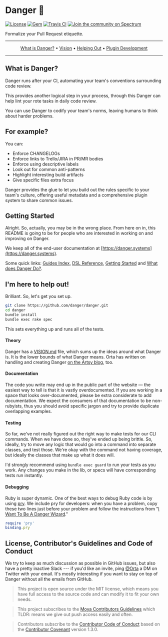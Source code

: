 # Danger :no_entry_sign:

[![License](http://img.shields.io/badge/license-MIT-green.svg?style=flat)](https://github.com/orta/danger/blob/master/LICENSE)
[![Gem](https://img.shields.io/gem/v/danger.svg?style=flat)](http://rubygems.org/gems/danger)
[![Travis CI](https://img.shields.io/travis/danger/danger.svg?style=flat)](https://travis-ci.org/danger/danger)
[![Join the community on Spectrum](https://withspectrum.github.io/badge/badge.svg)](https://spectrum.chat/danger)

Formalize your Pull Request etiquette.

-------

<p align="center">
    <a href="#what-is-danger">What is Danger?</a> &bull;
    <a href="VISION.md">Vision</a> &bull;
    <a href="#im-here-to-help-out">Helping Out</a> &bull;
    <a href="https://danger.systems/guides/creating_your_first_plugin.html">Plugin Development</a>
</p>

-------

## What is Danger?

Danger runs after your CI, automating your team's conventions surrounding code review.

This provides another logical step in your process, through this Danger can help lint your rote tasks in daily code review.

You can use Danger to codify your team's norms, leaving humans to think about harder problems.

## For example?

You can:

* Enforce CHANGELOGs
* Enforce links to Trello/JIRA in PR/MR bodies
* Enforce using descriptive labels
* Look out for common anti-patterns
* Highlight interesting build artifacts
* Give specific files extra focus

Danger provides the glue to let _you_ build out the rules specific to your team's culture, offering useful metadata and a comprehensive plugin system to share common issues.

## Getting Started

Alright. So, actually, you may be in the wrong place. From here on in, this README is going to be for people who are interested in working on and improving on Danger.

We keep all of the end-user documentation at [https://danger.systems](https://danger.systems).

Some quick links: [Guides Index](https://danger.systems/guides.html), [DSL Reference](https://danger.systems/reference.html), [Getting Started](https://danger.systems/guides/getting_started.html) and [What does Danger Do?](https://danger.systems/guides/what_does_danger_do.html).

## I'm here to help out!

Brilliant. So, let's get you set up.

``` sh
git clone https://github.com/danger/danger.git
cd danger
bundle install
bundle exec rake spec
```

This sets everything up and runs all of the tests.

#### Theory

Danger has a [VISION.md](https://github.com/danger/danger/blob/master/VISION.md) file, which sums up the ideas around what Danger is. It is the lower bounds of what Danger means. Orta has written on handling and creating Danger [on the Artsy blog](http://artsy.github.io/blog/categories/danger/), too.

#### Documentation

The code you write may end up in the public part of the website — the easiest way to tell is that it is vastly overdocumented. If you are working in a space that looks over-documented, please be extra considerate to add documentation. We expect the consumers of that documentation to be non-rubyists, thus you should avoid specific jargon and try to provide duplicate overlapping examples.

#### Testing

So far, we've not really figured out the right way to make tests for our CLI commands. When we have done so, they've ended up being brittle. So, ideally, try to move any logic that would go into a command into separate classes, and test those. We're okay with the command not having coverage, but ideally the classes that make up what it does will.

I'd strongly recommend using `bundle exec guard` to run your tests as you work. Any changes you make in the lib, or specs will have corresponding tests run instantly.

#### Debugging

Ruby is super dynamic. One of the best ways to debug Ruby code is by using [pry](http://pryrepl.org/). We include pry for developers: when you have a problem, copy these two lines just before your problem and follow the instructions from "[I Want To Be A Danger Wizard](https://danger.systems/guides/troubleshooting.html#i-want-to-be-a-danger-wizard)."

```ruby
require 'pry'
binding.pry
```

## License, Contributor's Guidelines and Code of Conduct

We try to keep as much discussion as possible in GitHub issues, but also have a pretty inactive Slack --- if you'd like an invite, ping [@Orta](https://twitter.com/orta/) a DM on Twitter with your email. It's mostly interesting if you want to stay on top of Danger without all the emails from GitHub.

> This project is open source under the MIT license, which means you have full access to the source code and can modify it to fit your own needs.

> This project subscribes to the [Moya Contributors Guidelines](https://github.com/Moya/contributors) which TLDR: means we give out push access easily and often.

> Contributors subscribe to the [Contributor Code of Conduct](http://contributor-covenant.org/version/1/3/0/) based on the [Contributor Covenant](http://contributor-covenant.org) version 1.3.0.
